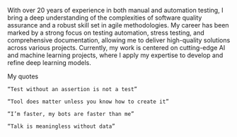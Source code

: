 With over 20 years of experience in both manual and automation testing, I bring a deep understanding of the complexities of software quality assurance and a robust skill set in agile methodologies. My career has been marked by a strong focus on testing automation, stress testing, and comprehensive documentation, allowing me to deliver high-quality solutions across various projects.
Currently, my work is centered on cutting-edge AI and machine learning projects, where I apply my expertise to develop and refine deep learning models.

My quotes

    “Test without an assertion is not a test”

    “Tool does matter unless you know how to create it”

    “I’m faster, my bots are faster than me”

    “Talk is meaningless without data”

